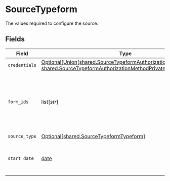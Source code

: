 # SourceTypeform

The values required to configure the source.


## Fields

| Field                                                                                                                                                                                                                                                                                                                            | Type                                                                                                                                                                                                                                                                                                                             | Required                                                                                                                                                                                                                                                                                                                         | Description                                                                                                                                                                                                                                                                                                                      | Example                                                                                                                                                                                                                                                                                                                          |
| -------------------------------------------------------------------------------------------------------------------------------------------------------------------------------------------------------------------------------------------------------------------------------------------------------------------------------- | -------------------------------------------------------------------------------------------------------------------------------------------------------------------------------------------------------------------------------------------------------------------------------------------------------------------------------- | -------------------------------------------------------------------------------------------------------------------------------------------------------------------------------------------------------------------------------------------------------------------------------------------------------------------------------- | -------------------------------------------------------------------------------------------------------------------------------------------------------------------------------------------------------------------------------------------------------------------------------------------------------------------------------- | -------------------------------------------------------------------------------------------------------------------------------------------------------------------------------------------------------------------------------------------------------------------------------------------------------------------------------- |
| `credentials`                                                                                                                                                                                                                                                                                                                    | [Optional[Union[shared.SourceTypeformAuthorizationMethodOAuth20, shared.SourceTypeformAuthorizationMethodPrivateToken]]](undefined/models/shared/sourcetypeformauthorizationmethod.md)                                                                                                                                           | :heavy_check_mark:                                                                                                                                                                                                                                                                                                               | N/A                                                                                                                                                                                                                                                                                                                              |                                                                                                                                                                                                                                                                                                                                  |
| `form_ids`                                                                                                                                                                                                                                                                                                                       | list[*str*]                                                                                                                                                                                                                                                                                                                      | :heavy_minus_sign:                                                                                                                                                                                                                                                                                                               | When this parameter is set, the connector will replicate data only from the input forms. Otherwise, all forms in your Typeform account will be replicated. You can find form IDs in your form URLs. For example, in the URL "https://mysite.typeform.com/to/u6nXL7" the form_id is u6nXL7. You can find form URLs on Share panel |                                                                                                                                                                                                                                                                                                                                  |
| `source_type`                                                                                                                                                                                                                                                                                                                    | [Optional[shared.SourceTypeformTypeform]](undefined/models/shared/sourcetypeformtypeform.md)                                                                                                                                                                                                                                     | :heavy_check_mark:                                                                                                                                                                                                                                                                                                               | N/A                                                                                                                                                                                                                                                                                                                              |                                                                                                                                                                                                                                                                                                                                  |
| `start_date`                                                                                                                                                                                                                                                                                                                     | [date](https://docs.python.org/3/library/datetime.html#date-objects)                                                                                                                                                                                                                                                             | :heavy_minus_sign:                                                                                                                                                                                                                                                                                                               | The date from which you'd like to replicate data for Typeform API, in the format YYYY-MM-DDT00:00:00Z. All data generated after this date will be replicated.                                                                                                                                                                    | 2021-03-01T00:00:00Z                                                                                                                                                                                                                                                                                                             |